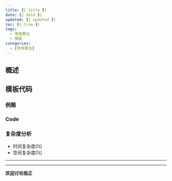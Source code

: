 ```yaml
---
title: {{ title }}
date: {{ date }}
updated: {{ updated }}
toc: {{ true }}
tags:
  - 常用算法
  - 模板
categories:
  - [常用算法]
---
```

<!--more-->

## 概述

## 模板代码

### 例题

### Code

### 复杂度分析

- 时间复杂度$O()$
- 空间复杂度$O()$
----

----
**欢迎讨论指正**